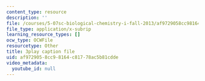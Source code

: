 ```yaml
---
content_type: resource
description: ''
file: /courses/5-07sc-biological-chemistry-i-fall-2013/af9729058cc98164c81778ac5b81cdde_4BwB43Smu7o.srt
file_type: application/x-subrip
learning_resource_types: []
ocw_type: OCWFile
resourcetype: Other
title: 3play caption file
uid: af972905-8cc9-8164-c817-78ac5b81cdde
video_metadata:
  youtube_id: null
---
```

